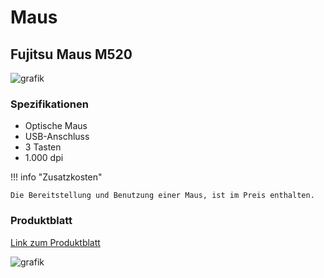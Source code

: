 # Maus

## Fujitsu Maus M520

![grafik](https://user-images.githubusercontent.com/44226321/210722385-c8b42fc9-e882-4f68-86a1-cdcfa90ab394.png)

### Spezifikationen

- Optische Maus
- USB-Anschluss
- 3 Tasten
- 1.000 dpi

!!! info "Zusatzkosten"

    Die Bereitstellung und Benutzung einer Maus, ist im Preis enthalten.

### Produktblatt

[Link zum Produktblatt](https://sp.ts.fujitsu.com/dmsp/Publications/public/ds-Mouse-M520-grey-de.pdf)

![grafik](https://user-images.githubusercontent.com/44226321/210722294-a9f9f008-cf6c-4e07-8ed1-6f8ab93601c8.png)


[^1]: https://sp.ts.fujitsu.com/dmsp/Publications/public/ds-Mouse-M520-grey-de.pdf (27.02.2023)
[^2]: https://user-images.githubusercontent.com/44226321/210722385-c8b42fc9-e882-4f68-86a1-cdcfa90ab394.png (27.02.2023)
[^3]: https://user-images.githubusercontent.com/44226321/210722294-a9f9f008-cf6c-4e07-8ed1-6f8ab93601c8.png (27.02.2023)

